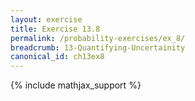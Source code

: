 ```yaml
---
layout: exercise
title: Exercise 13.8
permalink: /probability-exercises/ex_8/
breadcrumb: 13-Quantifying-Uncertainity
canonical_id: ch13ex8
---
```


{% include mathjax_support %}
